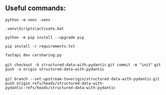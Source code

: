 ## Useful commands:

`python -m venv .venv`

`.venv\Scripts\activate.bat`

`python -m pip install --upgrade pip`

`pip install -r requirements.txt`

`fastapi dev carsharing.py`

`git checkout -b structured-data-with-pydantic`
`git commit -m "init"`
`git push -u origin structured-data-with-pydantic`


`git branch --set-upstream-to=origin/structured-data-with-pydantic`
`git push origin refs/heads/structured-data-with-pydantic:refs/heads/structured-data-with-pydantic`